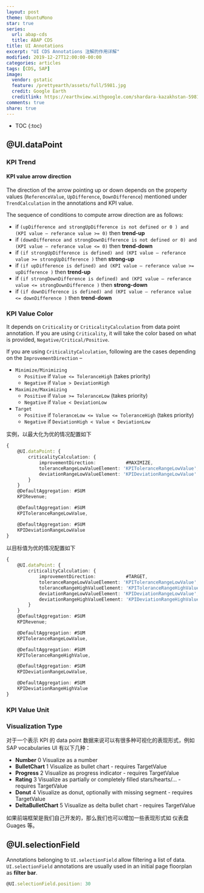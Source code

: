 ```yaml
---
layout: post
theme: UbuntuMono
star: true
series:
  url: abap-cds
  title: ABAP CDS
title: UI Annotations
excerpt: "UI CDS Annotations 注解的作用详解"
modified: 2019-12-27T12:00:00-00:00
categories: articles
tags: [CDS, SAP]
image:
  vendor: gstatic
  feature: /prettyearth/assets/full/5981.jpg
  credit: Google Earth
  creditlink: https://earthview.withgoogle.com/shardara-kazakhstan-5981
comments: true
share: true
---
```


* TOC
{:toc}

## @UI.dataPoint

### KPI Trend

#### KPI value arrow direction

The direction of the arrow pointing up or down depends on the property values (`ReferenceValue`, `UpDifference`, `DownDifference`) mentioned under `TrendCalculation` in the annotations and KPI value.

The sequence of conditions to compute arrow direction are as follows:

* if `(upDifference and strongUpDifference is not defined or 0 ) and (KPI value – referance value >= 0)` then **trend-up**
* if `(downDifference and strongDownDifference is not defined or 0) and (KPI value – referance value <= 0)` then **trend-down**
* if `(if strongUpDifference is defined) and (KPI value – referance value >= strongUpDifference )` then **strong-up**
* if `(if upDifference is defined) and (KPI value – referance value >= upDifference )` then **trend-up**
* if `(if strongDownDifference is defined) and (KPI value – referance value <= strongDownDifference )` then **strong-down**
* if `(if downDifference is defined) and (KPI value – referance value <= downDifference )` then **trend-down**

### KPI Value Color

It depends on `Criticality` or `CriticalityCalculation` from data point annotation. If you are using `Criticality`, it will take the color based on what is provided, `Negative/Critical/Positive`.

If you are using `CriticalityCalculation`, following are the cases depending on the `ImprovementDirection` –

* `Minimize/Minimizing`
    * `Positive` if `Value <= ToleranceHigh` (takes priority)
    * `Negative` if `Value > DeviationHigh`
* `Maximize/Maximizing`
    * `Positive` if `Value >= ToleranceLow` (takes priority)
    * `Negative` if `Value < DeviationLow`
* `Target`
    * `Positive` if `ToleranceLow <= Value <= ToleranceHigh` (takes priority)
    * `Negative` if `DeviationHigh < Value < DeviationLow`

实例，以最大化为优的情况配置如下

```typescript
{
    @UI.dataPoint: {
        criticalityCalculation: {
            improvementDirection:           #MAXIMIZE,
            toleranceRangeLowValueElement: 'KPIToleranceRangeLowValue',
            deviationRangeLowValueElement: 'KPIDeviationRangeLowValue'
        }
    }
    @DefaultAggregation: #SUM
    KPIRevenue;

    @DefaultAggregation: #SUM
    KPIToleranceRangeLowValue,

    @DefaultAggregation: #SUM
    KPIDeviationRangeLowValue
}
```

以目标值为优的情况配置如下

```typescript
{
    @UI.dataPoint: {
        criticalityCalculation: {
            improvementDirection:           #TARGET,
            toleranceRangeLowValueElement: 'KPIToleranceRangeLowValue',
            toleranceRangeHighValueElement: 'KPIToleranceRangeHighValue',
            deviationRangeLowValueElement: 'KPIDeviationRangeLowValue',
            deviationRangeHighValueElement: 'KPIDeviationRangeHighValue'
        }
    }
    @DefaultAggregation: #SUM
    KPIRevenue;

    @DefaultAggregation: #SUM
    KPIToleranceRangeLowValue,

    @DefaultAggregation: #SUM
    KPIToleranceRangeHighValue,

    @DefaultAggregation: #SUM
    KPIDeviationRangeLowValue,

    @DefaultAggregation: #SUM
    KPIDeviationRangeHighValue
}
```

### KPI Value Unit

### Visualization Type

对于一个表示 KPI 的 data point 数据来说可以有很多种可视化的表现形式，例如 SAP vocabularies UI 有以下几种：

* **Number**	        0	Visualize as a number
* **BulletChart**	    1	Visualize as bullet chart - requires TargetValue
* **Progress**	        2	Visualize as progress indicator - requires TargetValue
* **Rating**	        3	Visualize as partially or completely filled stars/hearts/... - requires TargetValue
* **Donut**	            4	Visualize as donut, optionally with missing segment - requires TargetValue
* **DeltaBulletChart**	5	Visualize as delta bullet chart - requires TargetValue

如果前端框架是我们自己开发的，那么我们也可以增加一些表现形式如 仪表盘 Guages 等。

## @UI.selectionField

Annotations belonging to `UI.selectionField` allow filtering a list of data. `UI.selectionField` annotations are usually used in an initial page floorplan as **filter bar**.

```typescript
@UI.selectionField.position: 30

```
